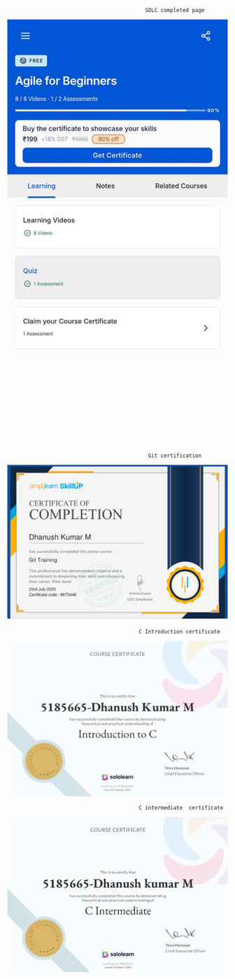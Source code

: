                                                 SDLC completed page
![img alt](https://github.com/dhanushdufresne/5185665_dhanushkumarM/blob/7019b6148d984a6244873d2cdbb3371e127f79cf/SDLC/agile%20certificate.jpg)                                                

                                                 Git certification
![img alt](https://github.com/dhanushdufresne/5185665_dhanushkumarM/blob/ec66fb34ccb3f5a0dd640a945436650cf9e354d6/git%20certification/git%20certificate.png)
                                            
                                            
                                              C Introduction certificate
![img alt](https://github.com/dhanushdufresne/5185665_dhanushkumarM/blob/7019b6148d984a6244873d2cdbb3371e127f79cf/C%20program%20certification/introduction%20to%20C.png)


                                              C intermediate  certificate
![img alt](https://github.com/dhanushdufresne/5185665_dhanushkumarM/blob/8bdd329450f8187efecba68b71ebcc7a7624bb1e/C%20program%20certification/INTERMEDIATE%20.png)